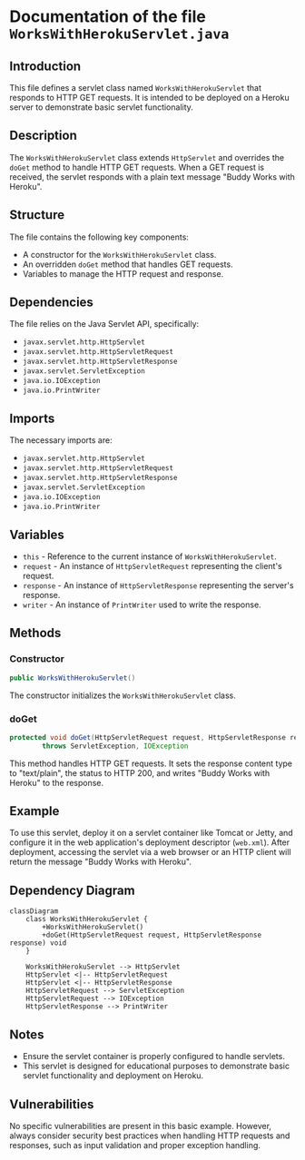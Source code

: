 # Documentation of the file `WorksWithHerokuServlet.java`

## Introduction
This file defines a servlet class named `WorksWithHerokuServlet` that responds to HTTP GET requests. It is intended to be deployed on a Heroku server to demonstrate basic servlet functionality.

## Description
The `WorksWithHerokuServlet` class extends `HttpServlet` and overrides the `doGet` method to handle HTTP GET requests. When a GET request is received, the servlet responds with a plain text message "Buddy Works with Heroku".

## Structure
The file contains the following key components:
- A constructor for the `WorksWithHerokuServlet` class.
- An overridden `doGet` method that handles GET requests.
- Variables to manage the HTTP request and response.

## Dependencies
The file relies on the Java Servlet API, specifically:
- `javax.servlet.http.HttpServlet`
- `javax.servlet.http.HttpServletRequest`
- `javax.servlet.http.HttpServletResponse`
- `javax.servlet.ServletException`
- `java.io.IOException`
- `java.io.PrintWriter`

## Imports
The necessary imports are:
- `javax.servlet.http.HttpServlet`
- `javax.servlet.http.HttpServletRequest`
- `javax.servlet.http.HttpServletResponse`
- `javax.servlet.ServletException`
- `java.io.IOException`
- `java.io.PrintWriter`

## Variables
- `this` - Reference to the current instance of `WorksWithHerokuServlet`.
- `request` - An instance of `HttpServletRequest` representing the client's request.
- `response` - An instance of `HttpServletResponse` representing the server's response.
- `writer` - An instance of `PrintWriter` used to write the response.

## Methods

### Constructor
```java
public WorksWithHerokuServlet()
```
The constructor initializes the `WorksWithHerokuServlet` class.

### doGet
```java
protected void doGet(HttpServletRequest request, HttpServletResponse response)
        throws ServletException, IOException
```
This method handles HTTP GET requests. It sets the response content type to "text/plain", the status to HTTP 200, and writes "Buddy Works with Heroku" to the response.

## Example
To use this servlet, deploy it on a servlet container like Tomcat or Jetty, and configure it in the web application's deployment descriptor (`web.xml`). After deployment, accessing the servlet via a web browser or an HTTP client will return the message "Buddy Works with Heroku".

## Dependency Diagram
```mermaid
classDiagram
    class WorksWithHerokuServlet {
        +WorksWithHerokuServlet()
        +doGet(HttpServletRequest request, HttpServletResponse response) void
    }

    WorksWithHerokuServlet --> HttpServlet
    HttpServlet <|-- HttpServletRequest
    HttpServlet <|-- HttpServletResponse
    HttpServletRequest --> ServletException
    HttpServletRequest --> IOException
    HttpServletResponse --> PrintWriter
```

## Notes
- Ensure the servlet container is properly configured to handle servlets.
- This servlet is designed for educational purposes to demonstrate basic servlet functionality and deployment on Heroku.

## Vulnerabilities
No specific vulnerabilities are present in this basic example. However, always consider security best practices when handling HTTP requests and responses, such as input validation and proper exception handling.